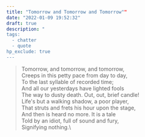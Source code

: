 ```yaml
---
title: "Tomorrow and Tomorrow and Tomorrow""
date: "2022-01-09 19:52:32"
draft: true
description: "
tags:
  - chatter
  - quote
hp_exclude: true
---
```


> Tomorrow, and tomorrow, and tomorrow,\
> Creeps in this petty pace from day to day,\
> To the last syllable of recorded time;\
> And all our yesterdays have lighted fools\
> The way to dusty death. Out, out, brief candle!\
> Life's but a walking shadow, a poor player,\
> That struts and frets his hour upon the stage,\
> And then is heard no more. It is a tale\
> Told by an idiot, full of sound and fury,\
> Signifying nothing.\
